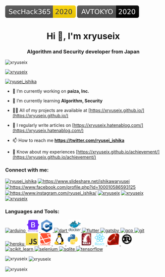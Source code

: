 [![SecHack365](Badges/SecHack365-2020-ffd700.svg)](https://sechack365.nict.go.jp/) [![AVTOKYO](Badges/AVTOKYO-2020-black.svg)](https://www.avtokyo.org/2020/)


<h1 align="center">Hi 👋, I'm xryuseix</h1>
<h3 align="center">Algorithm and Security developer from Japan</h3>

<p align="left"> <img src="https://komarev.com/ghpvc/?username=xryuseix&label=Profile%20views&color=0e75b6&style=flat" alt="xryuseix" /> </p>

<p align="left"> <a href="https://github.com/ryo-ma/github-profile-trophy"><img src="https://github-profile-trophy.vercel.app/?username=xryuseix" alt="xryuseix" /></a> </p>

<p align="left"> <a href="https://twitter.com/ryusei_ishika" target="blank"><img src="https://img.shields.io/twitter/follow/ryusei_ishika?logo=twitter&style=for-the-badge" alt="ryusei_ishika" /></a> </p>

- 🔭 I’m currently working on **paiza, Inc.**

- 🌱 I’m currently learning **Algorithm, Security**

- 👨‍💻 All of my projects are available at [https://xryuseix.github.io/](https://xryuseix.github.io/)

- 📝 I regularly write articles on [https://xryuseix.hatenablog.com/](https://xryuseix.hatenablog.com/)

- 📫 How to reach me **https://twitter.com/ryusei_ishika**

- 📄 Know about my experiences [https://xryuseix.github.io/achievement/](https://xryuseix.github.io/achievement/)

<h3 align="left">Connect with me:</h3>
<p align="left">
<a href="https://twitter.com/ryusei_ishika" target="blank"><img align="center" src="https://cdn.jsdelivr.net/npm/simple-icons@3.0.1/icons/twitter.svg" alt="ryusei_ishika" height="30" width="40" /></a>
<a href="https://www.slideshare.net/ishikawaryusei" target="blank"><img align="center" src="https://cdn.jsdelivr.net/npm/simple-icons@3.0.1/icons/linkedin.svg" alt="https://www.slideshare.net/ishikawaryusei" height="30" width="40" /></a>
<a href="https://www.facebook.com/profile.php?id=100010586593125" target="blank"><img align="center" src="https://cdn.jsdelivr.net/npm/simple-icons@3.0.1/icons/facebook.svg" alt="https://www.facebook.com/profile.php?id=100010586593125" height="30" width="40" /></a>
<a href="https://www.instagram.com/ryusei_ishika/" target="blank"><img align="center" src="https://cdn.jsdelivr.net/npm/simple-icons@3.0.1/icons/instagram.svg" alt="https://www.instagram.com/ryusei_ishika/" height="30" width="40" /></a>
<a href="https://codeforces.com/profile/xryuseix" target="blank"><img align="center" src="https://cdn.jsdelivr.net/npm/simple-icons@3.0.1/icons/codeforces.svg" alt="xryuseix" height="30" width="40" /></a>
<a href="https://www.leetcode.com/xryuseix" target="blank"><img align="center" src="https://cdn.jsdelivr.net/npm/simple-icons@3.0.1/icons/leetcode.svg" alt="xryuseix" height="30" width="40" /></a>
<a href="https://www.topcoder.com/members/xryuseix" target="blank"><img align="center" src="https://cdn.jsdelivr.net/npm/simple-icons@3.0.1/icons/topcoder.svg" alt="xryuseix" height="30" width="40" /></a>
</p>

<h3 align="left">Languages and Tools:</h3>
<p align="left"> <a href="https://www.arduino.cc/" target="_blank"> <img src="https://cdn.worldvectorlogo.com/logos/arduino-1.svg" alt="arduino" width="40" height="40"/> </a> <a href="https://getbootstrap.com" target="_blank"> <img src="https://raw.githubusercontent.com/devicons/devicon/master/icons/bootstrap/bootstrap-plain-wordmark.svg" alt="bootstrap" width="40" height="40"/> </a> <a href="https://www.w3schools.com/cpp/" target="_blank"> <img src="https://raw.githubusercontent.com/devicons/devicon/master/icons/cplusplus/cplusplus-original.svg" alt="cplusplus" width="40" height="40"/> </a> <a href="https://dart.dev" target="_blank"> <img src="https://www.vectorlogo.zone/logos/dartlang/dartlang-icon.svg" alt="dart" width="40" height="40"/> </a> <a href="https://www.docker.com/" target="_blank"> <img src="https://raw.githubusercontent.com/devicons/devicon/master/icons/docker/docker-original-wordmark.svg" alt="docker" width="40" height="40"/> </a> <a href="https://flutter.dev" target="_blank"> <img src="https://www.vectorlogo.zone/logos/flutterio/flutterio-icon.svg" alt="flutter" width="40" height="40"/> </a> <a href="https://www.gatsbyjs.com/" target="_blank"> <img src="https://www.vectorlogo.zone/logos/gatsbyjs/gatsbyjs-icon.svg" alt="gatsby" width="40" height="40"/> </a> <a href="https://cloud.google.com" target="_blank"> <img src="https://www.vectorlogo.zone/logos/google_cloud/google_cloud-icon.svg" alt="gcp" width="40" height="40"/> </a> <a href="https://git-scm.com/" target="_blank"> <img src="https://www.vectorlogo.zone/logos/git-scm/git-scm-icon.svg" alt="git" width="40" height="40"/> </a> <a href="https://heroku.com" target="_blank"> <img src="https://www.vectorlogo.zone/logos/heroku/heroku-icon.svg" alt="heroku" width="40" height="40"/> </a> <a href="https://developer.mozilla.org/en-US/docs/Web/JavaScript" target="_blank"> <img src="https://raw.githubusercontent.com/devicons/devicon/master/icons/javascript/javascript-original.svg" alt="javascript" width="40" height="40"/> </a> <a href="https://laravel.com/" target="_blank"> <img src="https://raw.githubusercontent.com/devicons/devicon/master/icons/laravel/laravel-plain-wordmark.svg" alt="laravel" width="40" height="40"/> </a> <a href="https://www.linux.org/" target="_blank"> <img src="https://raw.githubusercontent.com/devicons/devicon/master/icons/linux/linux-original.svg" alt="linux" width="40" height="40"/> </a> <a href="https://www.python.org" target="_blank"> <img src="https://raw.githubusercontent.com/devicons/devicon/master/icons/python/python-original.svg" alt="python" width="40" height="40"/> </a> <a href="https://rubyonrails.org" target="_blank"> <img src="https://raw.githubusercontent.com/devicons/devicon/master/icons/rails/rails-original-wordmark.svg" alt="rails" width="40" height="40"/> </a> <a href="https://reactjs.org/" target="_blank"> <img src="https://raw.githubusercontent.com/devicons/devicon/master/icons/react/react-original-wordmark.svg" alt="react" width="40" height="40"/> </a> <a href="https://www.ruby-lang.org/en/" target="_blank"> <img src="https://raw.githubusercontent.com/devicons/devicon/master/icons/ruby/ruby-original.svg" alt="ruby" width="40" height="40"/> </a> <a href="https://www.rust-lang.org" target="_blank"> <img src="https://raw.githubusercontent.com/devicons/devicon/master/icons/rust/rust-plain.svg" alt="rust" width="40" height="40"/> </a> <a href="https://scikit-learn.org/" target="_blank"> <img src="https://upload.wikimedia.org/wikipedia/commons/0/05/Scikit_learn_logo_small.svg" alt="scikit_learn" width="40" height="40"/> </a> <a href="https://www.selenium.dev" target="_blank"> <img src="https://raw.githubusercontent.com/detain/svg-logos/780f25886640cef088af994181646db2f6b1a3f8/svg/selenium-logo.svg" alt="selenium" width="40" height="40"/> </a> <a href="https://www.sqlite.org/" target="_blank"> <img src="https://www.vectorlogo.zone/logos/sqlite/sqlite-icon.svg" alt="sqlite" width="40" height="40"/> </a> <a href="https://www.tensorflow.org" target="_blank"> <img src="https://www.vectorlogo.zone/logos/tensorflow/tensorflow-icon.svg" alt="tensorflow" width="40" height="40"/> </a> </p>

<p><img align="left" src="https://github-readme-stats.vercel.app/api/top-langs?username=xryuseix&show_icons=true&locale=en&layout=compact" alt="xryuseix" /></p>

<p>&nbsp;<img align="center" src="https://github-readme-stats.vercel.app/api?username=xryuseix&show_icons=true&locale=en&theme=tokyonight" alt="xryuseix" /></p>

<p><img align="center" src="https://github-readme-streak-stats.herokuapp.com/?user=xryuseix&" alt="xryuseix" /></p>
